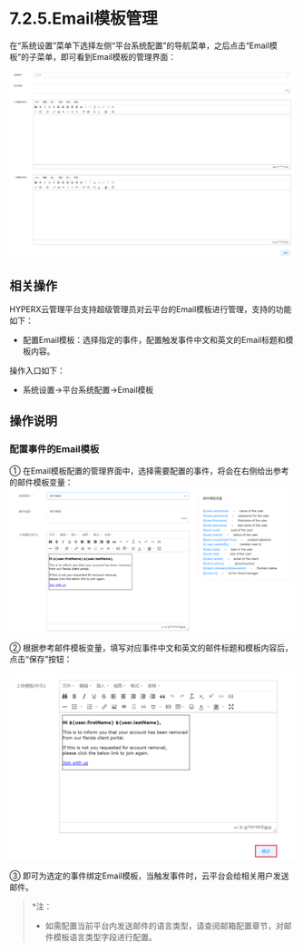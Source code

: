# 7.2.5.Email模板管理

在“系统设置”菜单下选择左侧“平台系统配置”的导航菜单，之后点击“Email模板”的子菜单，即可看到Email模板的管理界面：

![image-20210127141109768](email_template.assets/image-20210127141109768.png)

## 相关操作

HYPERX云管理平台支持超级管理员对云平台的Email模板进行管理，支持的功能如下：

- 配置Email模板：选择指定的事件，配置触发事件中文和英文的Email标题和模板内容。

操作入口如下：

- 系统设置→平台系统配置→Email模板

## 操作说明

### 配置事件的Email模板

① 在Email模板配置的管理界面中，选择需要配置的事件，将会在右侧给出参考的邮件模板变量：
![image-20210127141217310](email_template.assets/image-20210127141217310.png)

② 根据参考邮件模板变量，填写对应事件中文和英文的邮件标题和模板内容后，点击“保存”按钮：

![image-20210127141243867](email_template.assets/image-20210127141243867.png)

③ 即可为选定的事件绑定Email模板，当触发事件时，云平台会给相关用户发送邮件。

> *注：
>
> - 如需配置当前平台内发送邮件的语言类型，请查阅邮箱配置章节，对邮件模板语言类型字段进行配置。